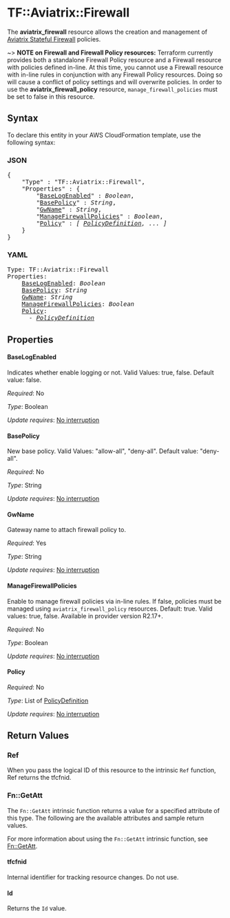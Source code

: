 # TF::Aviatrix::Firewall

The **aviatrix_firewall** resource allows the creation and management of [Aviatrix Stateful Firewall](https://docs.aviatrix.com/HowTos/stateful_firewall_faq.html) policies.

~> **NOTE on Firewall and Firewall Policy resources:** Terraform currently provides both a standalone Firewall Policy resource and a Firewall resource with policies defined in-line. At this time, you cannot use a Firewall resource with in-line rules in conjunction with any Firewall Policy resources. Doing so will cause a conflict of policy settings and will overwrite policies. In order to use the **aviatrix_firewall_policy** resource, `manage_firewall_policies` must be set to false in this resource.

## Syntax

To declare this entity in your AWS CloudFormation template, use the following syntax:

### JSON

<pre>
{
    "Type" : "TF::Aviatrix::Firewall",
    "Properties" : {
        "<a href="#baselogenabled" title="BaseLogEnabled">BaseLogEnabled</a>" : <i>Boolean</i>,
        "<a href="#basepolicy" title="BasePolicy">BasePolicy</a>" : <i>String</i>,
        "<a href="#gwname" title="GwName">GwName</a>" : <i>String</i>,
        "<a href="#managefirewallpolicies" title="ManageFirewallPolicies">ManageFirewallPolicies</a>" : <i>Boolean</i>,
        "<a href="#policy" title="Policy">Policy</a>" : <i>[ <a href="policydefinition.md">PolicyDefinition</a>, ... ]</i>
    }
}
</pre>

### YAML

<pre>
Type: TF::Aviatrix::Firewall
Properties:
    <a href="#baselogenabled" title="BaseLogEnabled">BaseLogEnabled</a>: <i>Boolean</i>
    <a href="#basepolicy" title="BasePolicy">BasePolicy</a>: <i>String</i>
    <a href="#gwname" title="GwName">GwName</a>: <i>String</i>
    <a href="#managefirewallpolicies" title="ManageFirewallPolicies">ManageFirewallPolicies</a>: <i>Boolean</i>
    <a href="#policy" title="Policy">Policy</a>: <i>
      - <a href="policydefinition.md">PolicyDefinition</a></i>
</pre>

## Properties

#### BaseLogEnabled

Indicates whether enable logging or not. Valid Values: true, false. Default value: false.

_Required_: No

_Type_: Boolean

_Update requires_: [No interruption](https://docs.aws.amazon.com/AWSCloudFormation/latest/UserGuide/using-cfn-updating-stacks-update-behaviors.html#update-no-interrupt)

#### BasePolicy

New base policy. Valid Values: "allow-all", "deny-all". Default value: "deny-all".

_Required_: No

_Type_: String

_Update requires_: [No interruption](https://docs.aws.amazon.com/AWSCloudFormation/latest/UserGuide/using-cfn-updating-stacks-update-behaviors.html#update-no-interrupt)

#### GwName

Gateway name to attach firewall policy to.

_Required_: Yes

_Type_: String

_Update requires_: [No interruption](https://docs.aws.amazon.com/AWSCloudFormation/latest/UserGuide/using-cfn-updating-stacks-update-behaviors.html#update-no-interrupt)

#### ManageFirewallPolicies

Enable to manage firewall policies via in-line rules. If false, policies must be managed using `aviatrix_firewall_policy` resources. Default: true. Valid values: true, false. Available in provider version R2.17+.

_Required_: No

_Type_: Boolean

_Update requires_: [No interruption](https://docs.aws.amazon.com/AWSCloudFormation/latest/UserGuide/using-cfn-updating-stacks-update-behaviors.html#update-no-interrupt)

#### Policy

_Required_: No

_Type_: List of <a href="policydefinition.md">PolicyDefinition</a>

_Update requires_: [No interruption](https://docs.aws.amazon.com/AWSCloudFormation/latest/UserGuide/using-cfn-updating-stacks-update-behaviors.html#update-no-interrupt)

## Return Values

### Ref

When you pass the logical ID of this resource to the intrinsic `Ref` function, Ref returns the tfcfnid.

### Fn::GetAtt

The `Fn::GetAtt` intrinsic function returns a value for a specified attribute of this type. The following are the available attributes and sample return values.

For more information about using the `Fn::GetAtt` intrinsic function, see [Fn::GetAtt](https://docs.aws.amazon.com/AWSCloudFormation/latest/UserGuide/intrinsic-function-reference-getatt.html).

#### tfcfnid

Internal identifier for tracking resource changes. Do not use.

#### Id

Returns the <code>Id</code> value.

